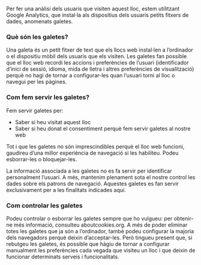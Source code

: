 
Per fer una anàlisi dels usuaris que visiten aquest lloc, estem utilitzant Google Analytics, que instal·la als dispositius dels usuaris petits fitxers de dades, anomenats galetes.

### Què són les galetes?

Una galeta és un petit fitxer de text que els llocs web instal·len a l’ordinador o el dispositiu mòbil dels usuaris que els visiten. Les galetes fan possible que el lloc web recordi les accions i preferències de l’usuari (identificador d’inici de sessió, idioma, mida de lletra i altres preferències de visualització) perquè no hagi de tornar a configurar-les quan l’usuari torni al lloc o navegui per les pàgines.

### Com fem servir les galetes?

Fem servir galetes per:

- Saber si heu visitat aquest lloc
- Saber si heu donat el consentiment perquè fem servir galetes al nostre web

Tot i que les galetes no són imprescindibles perquè el lloc web funcioni, gaudireu d’una millor experiència de navegació si les habiliteu. Podeu esborrar-les o bloquejar-les.

La informació associada a les galetes no es fa servir per identificar personalment l’usuari. A més, mantenim plenament sota el nostre control les dades sobre els patrons de navegació. Aquestes galetes es fan servir exclusivament per a les finalitats indicades aquí.


### Com controlar les galetes

Podeu controlar o esborrar les galetes sempre que ho vulgueu: per obtenir-ne més informació, consulteu aboutcookies.org. A més de poder eliminar totes les galetes que ja són a l’ordinador, també podeu configurar la majoria dels navegadors perquè deixin d’acceptar-les. Però tingueu present que, si rebutgeu les galetes, és possible que hàgiu de tornar a configurar manualment les preferències cada vegada que visiteu un lloc i que deixin de funcionar determinats serveis i funcionalitats.
